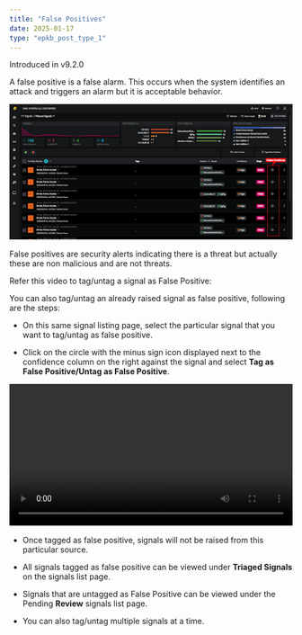 ```yaml
---
title: "False Positives"
date: 2025-01-17
type: "epkb_post_type_1"
---
```


Introduced in v9.2.0

A false positive is a false alarm. This occurs when the system identifies an attack and triggers an alarm but it is acceptable behavior.

![](./images-FalsePositives/FalsePositives.png)

False positives are security alerts indicating there is a threat but actually these are non malicious and are not threats.

Refer this video to tag/untag a signal as False Positive:

You can also tag/untag an already raised signal as false positive, following are the steps:

- On this same signal listing page, select the particular signal that you want to tag/untag as false positive.

- Click on the circle with the minus sign icon displayed next to the confidence column on the right against the signal and select **Tag as False Positive/Untag as False Positive**.

<video width="100%" height="auto" controls>
  <source src="./images-FalsePositives/FalsePositives-2.mp4" />
  Your browser does not support the video tag.
</video> 

- Once tagged as false positive, signals will not be raised from this particular source.

- All signals tagged as false positive can be viewed under **Triaged Signals** on the signals list page.

- Signals that are untagged as False Positive can be viewed under the Pending **Review** signals list page.

- You can also tag/untag multiple signals at a time.
